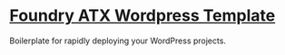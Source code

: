 # [Foundry ATX Wordpress Template](http://foundryatx.com)

Boilerplate for rapidly deploying your WordPress projects.


